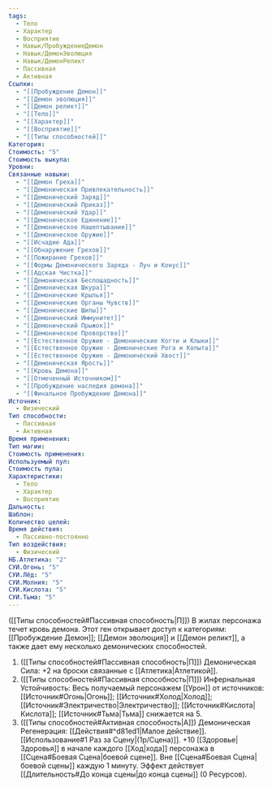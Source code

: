```yaml
---
tags:
  - Тело
  - Характер
  - Восприятие
  - Навык/ПробуждениеДемон
  - Навык/ДемонЭволюция
  - Навык/ДемонРеликт
  - Пассивная
  - Активная
Ссылки:
  - "[[Пробуждение Демон]]"
  - "[[Демон эволюция]]"
  - "[[Демон реликт]]"
  - "[[Тело]]"
  - "[[Характер]]"
  - "[[Восприятие]]"
  - "[[Типы способностей]]"
Категория: 
Стоимость: "5"
Стоимость выкупа: 
Уровни: 
Связанные навыки:
  - "[[Демон Греха]]"
  - "[[Демоническая Привлекательность]]"
  - "[[Демонический Заряд]]"
  - "[[Демонический Приказ]]"
  - "[[Демонический Удар]]"
  - "[[Демоническое Единение]]"
  - "[[Демоническое Нашептывание]]"
  - "[[Демоническое Оружие]]"
  - "[[Исчадие Ада]]"
  - "[[Обнаружение Грехов]]"
  - "[[Пожирание Грехов]]"
  - "[[Формы Демонического Заряда - Луч и Конус]]"
  - "[[Адская Чистка]]"
  - "[[Демоническая Беспощадность]]"
  - "[[Демоническая Шкура]]"
  - "[[Демонические Крылья]]"
  - "[[Демонические Органы Чувств]]"
  - "[[Демонические Шипы]]"
  - "[[Демонический Иммунитет]]"
  - "[[Демонический Прыжок]]"
  - "[[Демоническое Проворство]]"
  - "[[Естественное Оружие - Демонические Когти и Клыки]]"
  - "[[Естественное Оружие - Демонические Рога и Копыта]]"
  - "[[Естественное Оружие - Демонический Хвост]]"
  - "[[Демоническая Ярость]]"
  - "[[Кровь Демона]]"
  - "[[Отмеченный Источником]]"
  - "[[Пробуждение наследия демона]]"
  - "[[Финальное Пробуждение Демона]]"
Источник:
  - Физический
Тип способности:
  - Пассивная
  - Активная
Время применения: 
Тип магии: 
Стоимость применения: 
Используемый пул: 
Стоимость пула: 
Характеристики:
  - Тело
  - Характер
  - Восприятие
Дальность: 
Шаблон: 
Количество целей: 
Время действия:
  - Пассивно-постоянно
Тип воздействия:
  - Физический
НБ.Атлетика: "2"
СУИ.Огонь: "5"
СУИ.Лёд: "5"
СУИ.Молния: "5"
СУИ.Кислота: "5"
СУИ.Тьма: "5"
---
```



([[Типы способностей#Пассивная способность|П]]) В жилах персонажа течет кровь демона. Этот ген открывает доступ к категориям: [[Пробуждение Демон]]; [[Демон эволюция]] и [[Демон реликт]], а также дает ему несколько демонических способностей. 

1. ([[Типы способностей#Пассивная способность|П]]) Демоническая Сила: +2 на броски связанные с [[Атлетика|Атлетикой]].
2. ([[Типы способностей#Пассивная способность|П]]) Инфернальная Устойчивость: Весь получаемый персонажем [[Урон]] от источников: [[Источник#Огонь|Огонь]]; [[Источник#Холод|Холод]]; [[Источник#Электричество|Электричество]]; [[Источник#Кислота|Кислота]]; [[Источник#Тьма|Тьма]] снижается на 5. 
3. ([[Типы способностей#Активная способность|А]]) Демоническая Регенерация: [[Действия#^d81ed1|Малое действие]]. [[Использование#1 Раз за Сцену|(1р/Сцена)]]. +10 [[Здоровье|Здоровья]] в начале каждого [[Ход|хода]] персонажа в [[Сцена#Боевая Сцена|боевой сцене]]. Вне [[Сцена#Боевая Сцена|боевой сцены]] каждую 1 минуту. Эффект действует [[Длительность#До конца сцены|до конца сцены]] (0 Ресурсов).